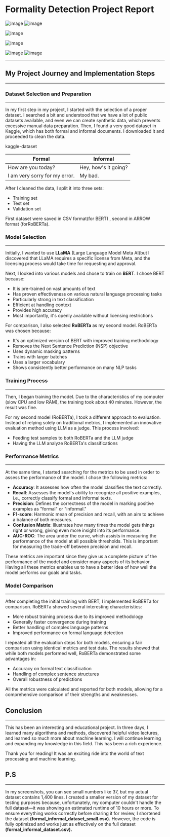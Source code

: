 # Formality Detection Project Report

![image](https://github.com/user-attachments/assets/04700ef1-765f-4406-b2d2-21bfbfb1a9fe)  ![image](https://github.com/user-attachments/assets/e17c821c-d8ba-4d9d-88f6-a21f0a41234e)

![image](https://github.com/user-attachments/assets/ae8da7b0-075b-4d9f-862c-cb5a0fa9b4b1)

![image](https://github.com/user-attachments/assets/2062375d-0539-4de0-96aa-b681a0a9f22b)

![image](https://github.com/user-attachments/assets/6a86a744-b9ef-4e08-abbf-832df069d523)  ![image](https://github.com/user-attachments/assets/d669f7de-68ef-4b01-b4f3-c48959b57205)



___

## My Project Journey and Implementation Steps
___

### Dataset Selection and Preparation
___
In my first step in my project, I started with the selection of a proper dataset. I searched a bit and understood that we have a lot of public datasets available, and even we can create synthetic data, which prevents excessive manual data preparation.
Then, I found a very good dataset in Kaggle, which has both formal and informal documents. 
I downloaded it and proceeded to clean the data.

kaggle-dataset

| **Formal**                  | **Informal**              |
|-----------------------------|--------------------------|
| How are you today?          | Hey, how's it going?    |
| I am very sorry for my error. | My bad.                |


After I cleaned the data, I split it into three sets:
- Training set
- Test set
- Validation set

First dataset were saved in CSV format(for BERT) , second in ARROW format (forRoBERTa).

### Model Selection
___
Initially, I wanted to use **LLaMA** (Large Language Model Meta AI)but I discovered that LLaMA requires a specific license from Meta, and the licensing process would take time for requesting and approval.

Next, I looked into various models and chose to train on **BERT**. I chose BERT because:
- It is pre-trained on vast amounts of text
- Has proven effectiveness on various natural language processing tasks
- Particularly strong in text classification
- Efficient at handling context
- Provides high accuracy
- Most importantly, it's openly available without licensing restrictions

For comparison, I also selected **RoBERTa** as my second model. RoBERTa was chosen because:
- It's an optimized version of BERT with improved training methodology
- Removes the Next Sentence Prediction (NSP) objective
- Uses dynamic masking patterns
- Trains with larger batches
- Uses a larger vocabulary
- Shows consistently better performance on many NLP tasks

### Training Process
___
Then, I began training the model. Due to the characteristics of my computer (slow CPU and low RAM), the training took about 40 minutes. However, the result was fine.

For my second model (RoBERTa), I took a different approach to evaluation. Instead of relying solely on traditional metrics, I implemented an innovative evaluation method using LLM as a judge. This process involved:
- Feeding test samples to both RoBERTa and the LLM judge
- Having the LLM analyze RoBERTa's classifications


### Performance Metrics
___
At the same time, I started searching for the metrics to be used in order to assess the performance of the model. I chose the following metrics:

- **Accuracy**: It assesses how often the model classifies the text correctly.
- **Recall**: Assesses the model's ability to recognize all positive examples, i.e., correctly classify formal and informal texts.
- **Precision**: Defines the correctness of the model in marking positive examples as "formal" or "informal."
- **F1-score**: Harmonic mean of precision and recall, with an aim to achieve a balance of both measures.
- **Confusion Matrix**: Illustrates how many times the model gets things right or wrong, giving even more insight into its performance.
- **AUC-ROC**: The area under the curve, which assists in measuring the performance of the model at all possible thresholds.
This is important for measuring the trade-off between precision and recall.

These metrics are important since they give us a complete picture of the performance of the model and consider many aspects of its behavior. Having all these metrics enables us to have a better idea of how well the model performs our goals and tasks.

### Model Comparison
___
After completing the initial training with BERT, I implemented RoBERTa for comparison. RoBERTa showed several interesting characteristics:
- More robust training process due to its improved methodology
- Generally faster convergence during training
- Better handling of complex language patterns
- Improved performance on formal language detection

I repeated all the evaluation steps for both models, ensuring a fair comparison using identical metrics and test data. The results showed that while both models performed well, RoBERTa demonstrated some advantages in:
- Accuracy on formal text classification
- Handling of complex sentence structures
- Overall robustness of predictions

All the metrics were calculated and reported for both models, allowing for a comprehensive comparison of their strengths and weaknesses.

## Conclusion
___
This has been an interesting and educational project. In three days, I learned many algorithms and methods,
discovered helpful video lectures, and learned so much more about machine learning. I will continue learning and expanding my knowledge in this field.
This has been a rich experience.

Thank you for reading! It was an exciting ride into the world of text processing and machine learning. 

## P.S
___

In my screenshots, you can see small numbers like 37,
but my actual dataset contains 1,400 lines.
I created a smaller version of my dataset for testing purposes
because, unfortunately, my computer couldn't handle the full
dataset—it was showing an estimated runtime of 10 hours or more.
To ensure everything works correctly before sharing it for review,
I shortened the dataset **(formal_informal_dataset_small.csv).**
However, the code is fully optimized and works just as
effectively on the full dataset **(formal_informal_dataset.csv).**
